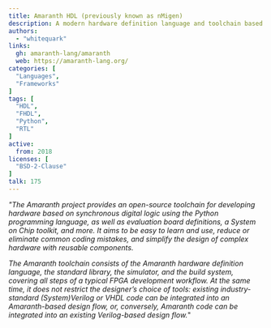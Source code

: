 ```yaml
---
title: Amaranth HDL (previously known as nMigen)
description: A modern hardware definition language and toolchain based on Python
authors:
  - "whitequark"
links:
  gh: amaranth-lang/amaranth
  web: https://amaranth-lang.org/
categories: [
  "Languages",
  "Frameworks"
]
tags: [
  "HDL",
  "FHDL",
  "Python",
  "RTL"
]
active:
  from: 2018
licenses: [
  "BSD-2-Clause"
]
talk: 175
---
```


*"The Amaranth project provides an open-source toolchain for developing hardware based on synchronous digital logic using the Python programming language, as well as evaluation board definitions, a System on Chip toolkit, and more. It aims to be easy to learn and use, reduce or eliminate common coding mistakes, and simplify the design of complex hardware with reusable components.*

*The Amaranth toolchain consists of the Amaranth hardware definition language, the standard library, the simulator, and the build system, covering all steps of a typical FPGA development workflow. At the same time, it does not restrict the designer’s choice of tools: existing industry-standard (System)Verilog or VHDL code can be integrated into an Amaranth-based design flow, or, conversely, Amaranth code can be integrated into an existing Verilog-based design flow.*"
